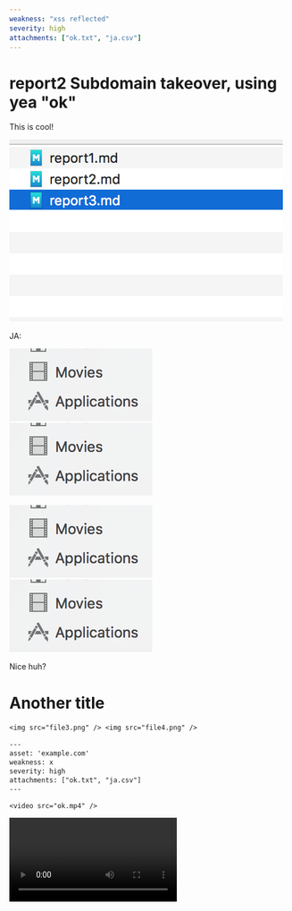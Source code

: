 ```yaml
---
weakness: "xss reflected"
severity: high
attachments: ["ok.txt", "ja.csv"]
---
```


# report2 Subdomain takeover, using yea "ok"

This is cool!

<img upload src="img1.png" />

JA:

<img upload src="img2.png" />


<img upload src="file2.png" />

<img upload src="file3.png" /> <img upload src="file4.png" />

Nice huh?

# Another title

```
<img src="file3.png" /> <img src="file4.png" />
```

```
---
asset: 'example.com'
weakness: x
severity: high
attachments: ["ok.txt", "ja.csv"]
---
```

```
<video src="ok.mp4" />
```

<video upload src="ok.mp4" />

Yea!

## Impact

This is the impact, go for it!

Regards,
Frans
